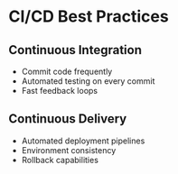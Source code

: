 # CI/CD Best Practices

## Continuous Integration
- Commit code frequently
- Automated testing on every commit
- Fast feedback loops

## Continuous Delivery
- Automated deployment pipelines
- Environment consistency
- Rollback capabilities
